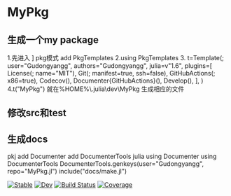 # MyPkg
## 生成一个my package
1.先进入 ] pkg模式  add PkgTemplates
2.using PkgTemplates
3.
t=Template(;
    user="Gudongyangg",
    authors="Gudongyangg",
    julia=v"1.6",
    plugins=[
        License(; name="MIT"),
        Git(; manifest=true, ssh=false),
        GitHubActions(; x86=true),
        Codecov(),
        Documenter{GitHubActions}(),
        Develop(),
    ],
)
4.t("MyPkg")
就在%HOME%\\.julia\\dev\\MyPkg 生成相应的文件
## 修改src和test

## 生成docs
pkj
add Documenter
add DocumenterTools
julia
using Documenter
using DocumenterTools
DocumenterTools.genkeys(user="Gudongyangg", repo="MyPkg.jl")
include("docs/make.jl")



[![Stable](https://img.shields.io/badge/docs-stable-blue.svg)](https://Gudongyangg.github.io/MyPkg.jl/stable)
[![Dev](https://img.shields.io/badge/docs-dev-blue.svg)](https://Gudongyangg.github.io/MyPkg.jl/dev)
[![Build Status](https://github.com/Gudongyangg/MyPkg.jl/workflows/CI/badge.svg)](https://github.com/Gudongyangg/MyPkg.jl/actions)
[![Coverage](https://codecov.io/gh/Gudongyangg/MyPkg.jl/branch/master/graph/badge.svg)](https://codecov.io/gh/Gudongyangg/MyPkg.jl)

